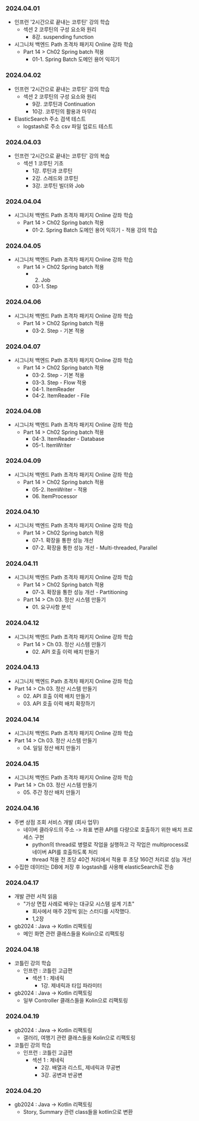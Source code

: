 ### 2024.04.01
- 인프런 '2시간으로 끝내는 코루틴' 강의 학습
  - 섹션 2 코루틴의 구성 요소와 원리
    - 8강. suspending function
- 시그니처 백엔드 Path 초격차 패키지 Online 강좌 학습
  - Part 14 > Ch02 Spring batch 적용
    - 01-1. Spring Batch 도메인 용어 익히기

### 2024.04.02
- 인프런 '2시간으로 끝내는 코루틴' 강의 학습
  - 섹션 2 코루틴의 구성 요소와 원리
    - 9강. 코루틴과 Continuation
    - 10강. 코루틴의 활용과 마무리
- ElasticSearch 주소 검색 테스트
  - logstash로 주소 csv 파일 업로드 테스트

### 2024.04.03
- 인프런 '2시간으로 끝내는 코루틴' 강의 복습
  - 섹션 1 코루틴 기초
    - 1강. 루틴과 코루틴
    - 2강. 스레드와 코루틴
    - 3강. 코루틴 빌더와 Job

### 2024.04.04
- 시그니처 백엔드 Path 초격차 패키지 Online 강좌 학습
  - Part 14 > Ch02 Spring batch 적용
    - 01-2. Spring Batch 도메인 용어 익히기 - 적용 강의 학습

### 2024.04.05
- 시그니처 백엔드 Path 초격차 패키지 Online 강좌 학습
  - Part 14 > Ch02 Spring batch 적용
    - 02. Job
    - 03-1. Step

### 2024.04.06
- 시그니처 백엔드 Path 초격차 패키지 Online 강좌 학습
  - Part 14 > Ch02 Spring batch 적용
    - 03-2. Step - 기본 적용

### 2024.04.07
- 시그니처 백엔드 Path 초격차 패키지 Online 강좌 학습
  - Part 14 > Ch02 Spring batch 적용
    - 03-2. Step - 기본 적용
    - 03-3. Step - Flow 적용
    - 04-1. ItemReader
    - 04-2. ItemReader - File

### 2024.04.08
- 시그니처 백엔드 Path 초격차 패키지 Online 강좌 학습
  - Part 14 > Ch02 Spring batch 적용
    - 04-3. ItemReader - Database
    - 05-1. ItemWriter

### 2024.04.09
- 시그니처 백엔드 Path 초격차 패키지 Online 강좌 학습
  - Part 14 > Ch02 Spring batch 적용
    - 05-2. ItemWriter - 적용
    - 06\. ItemProcessor

### 2024.04.10
- 시그니처 백엔드 Path 초격차 패키지 Online 강좌 학습
  - Part 14 > Ch02 Spring batch 적용
    - 07-1. 확장을 통한 성능 개선
    - 07-2. 확장을 통한 성능 개선 - Multi-threaded, Parallel

### 2024.04.11
- 시그니처 백엔드 Path 초격차 패키지 Online 강좌 학습
  - Part 14 > Ch02 Spring batch 적용
    - 07-3. 확장을 통한 성능 개선 - Partitioning
  - Part 14 > Ch 03. 정산 시스템 만들기
    - 01\. 요구사항 분석

### 2024.04.12
- 시그니처 백엔드 Path 초격차 패키지 Online 강좌 학습
  - Part 14 > Ch 03. 정산 시스템 만들기
    - 02\. API 호출 이력 배치 만들기

### 2024.04.13
- 시그니처 백엔드 Path 초격차 패키지 Online 강좌 학습
- Part 14 > Ch 03. 정산 시스템 만들기
  - 02\. API 호출 이력 배치 만들기
  - 03\. API 호출 이력 배치 확장하기

### 2024.04.14
- 시그니처 백엔드 Path 초격차 패키지 Online 강좌 학습
- Part 14 > Ch 03. 정산 시스템 만들기
  - 04\. 일일 정산 배치 만들기

### 2024.04.15
- 시그니처 백엔드 Path 초격차 패키지 Online 강좌 학습
- Part 14 > Ch 03. 정산 시스템 만들기
  - 05\. 주간 정산 배치 만들기

### 2024.04.16
- 주변 상점 조회 서비스 개발 (회사 업무)
  - 네이버 클라우드의 주소 -> 좌표 변환 API를 다량으로 호출하기 위한 배치 프로세스 구현
    - python의 thread로 병렬로 작업을 실행하고 각 작업은 multiprocess로 네이버 API를 호출하도록 처리
    - thread 적용 전 초당 40건 처리에서 적용 후 초당 160건 처리로 성능 개선
- 수집한 데이터는 DB에 저장 후 logstash를 사용해 elasticSearch로 전송

### 2024.04.17
- 개발 관련 서적 읽음
  - "가상 면접 사례로 배우는 대규모 시스템 설계 기초"
    - 회사에서 매주 2장씩 읽는 스터디를 시작했다.
    - 1,2장
- gb2024 : Java -> Kotlin 리팩토링
  - 메인 화면 관련 클래스들을 Kolin으로 리팩토링

### 2024.04.18
- 코틀린 강의 학습
  - 인프런 : 코틀린 고급편
    - 섹션 1 : 제네릭
      - 1강. 제네릭과 타입 파라미터
- gb2024 : Java -> Kotlin 리팩토링
  - 일부 Controller 클래스들을 Kolin으로 리팩토링

### 2024.04.19
- gb2024 : Java -> Kotlin 리팩토링
  - 갤러리, 여행기 관련 클래스들을 Kolin으로 리팩토링
- 코틀린 강의 학습
  - 인프런 : 코틀린 고급편
    - 섹션 1 : 제네릭
      - 2강. 배열과 리스트, 제네릭과 무공변
      - 3강. 공변과 반공변

### 2024.04.20
- gb2024 : Java -> Kotlin 리팩토링
  - Story, Summary 관련 class들을 kotlin으로 변환

